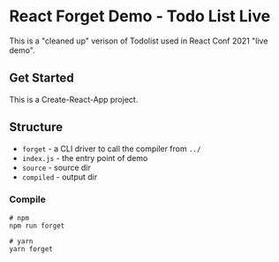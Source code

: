 # React Forget Demo - Todo List Live

This is a "cleaned up" verison of Todolist used in React Conf 2021 "live demo".

## Get Started

This is a Create-React-App project.

## Structure

- `forget` - a CLI driver to call the compiler from `../`
- `index.js` - the entry point of demo
- `source` - source dir
- `compiled` - output dir

### Compile

```
# npm
npm run forget

# yarn
yarn forget
```
